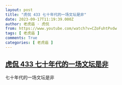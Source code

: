 ```yaml
---
layout: post
title: "虎侃 433 七十年代的一场文坛是非"
date: 2023-09-17T11:19:39.000Z
author: 老虎庙 · 虎侃
from: https://www.youtube.com/watch?v=CZoFuhtPvdw
tags: [ 老虎庙 ]
comments: True
categories: [ 老虎庙 ]
---
```

<!--1694949579000-->
[虎侃 433 七十年代的一场文坛是非](https://www.youtube.com/watch?v=CZoFuhtPvdw)
------

<div>
七十年代的一场文坛是非
</div>
